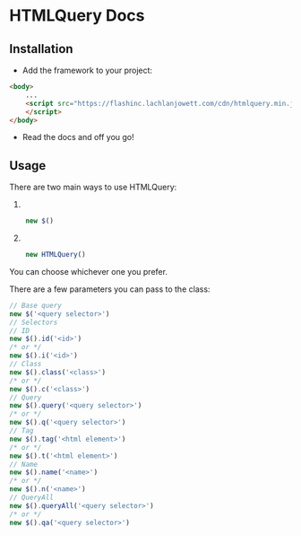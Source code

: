 # HTMLQuery Docs

## Installation

- Add the framework to your project:

```html
<body>
    ...
    <script src="https://flashinc.lachlanjowett.com/cdn/htmlquery.min.js">
    </script>
</body>
```

- Read the docs and off you go!

## Usage

There are two main ways to use HTMLQuery:

1.

``` js
    new $()
```

2.

``` js
    new HTMLQuery()
```

You can choose whichever one you prefer.

There are a few parameters you can pass to the class:

``` js
// Base query
new $('<query selector>')
// Selectors
// ID
new $().id('<id>')
/* or */
new $().i('<id>')
// Class
new $().class('<class>')
/* or */
new $().c('<class>')
// Query
new $().query('<query selector>')
/* or */
new $().q('<query selector>')
// Tag
new $().tag('<html element>')
/* or */
new $().t('<html element>')
// Name
new $().name('<name>')
/* or */
new $().n('<name>')
// QueryAll
new $().queryAll('<query selector>')
/* or */
new $().qa('<query selector>')
```
